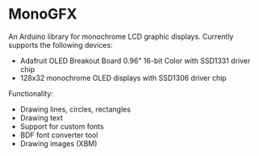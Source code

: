 # MonoGFX

An Arduino library for monochrome LCD graphic displays. Currently supports the following devices:

* Adafruit OLED Breakout Board 0.96" 16-bit Color with SSD1331 driver chip
* 128x32 monochrome OLED displays with SSD1306 driver chip

Functionality:

* Drawing lines, circles, rectangles
* Drawing text
* Support for custom fonts
* BDF font converter tool
* Drawing images (XBM)
